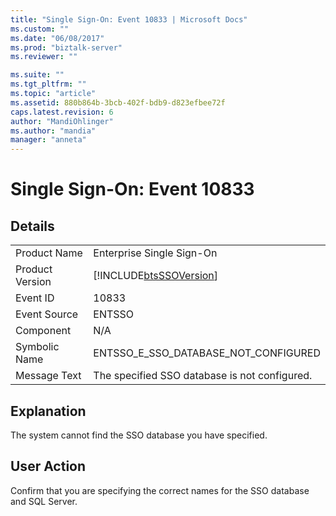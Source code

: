 ```yaml
---
title: "Single Sign-On: Event 10833 | Microsoft Docs"
ms.custom: ""
ms.date: "06/08/2017"
ms.prod: "biztalk-server"
ms.reviewer: ""

ms.suite: ""
ms.tgt_pltfrm: ""
ms.topic: "article"
ms.assetid: 880b864b-3bcb-402f-bdb9-d823efbee72f
caps.latest.revision: 6
author: "MandiOhlinger"
ms.author: "mandia"
manager: "anneta"
---
```

# Single Sign-On: Event 10833
## Details  
  
|                 |                                                            |
|-----------------|------------------------------------------------------------|
|  Product Name   |                 Enterprise Single Sign-On                  |
| Product Version | [!INCLUDE[btsSSOVersion](../includes/btsssoversion-md.md)] |
|    Event ID     |                           10833                            |
|  Event Source   |                           ENTSSO                           |
|    Component    |                            N/A                             |
|  Symbolic Name  |            ENTSSO_E_SSO_DATABASE_NOT_CONFIGURED            |
|  Message Text   |       The specified SSO database is not configured.        |
  
## Explanation  
 The system cannot find the SSO database you have specified.  
  
## User Action  
 Confirm that you are specifying the correct names for the SSO database and SQL Server.